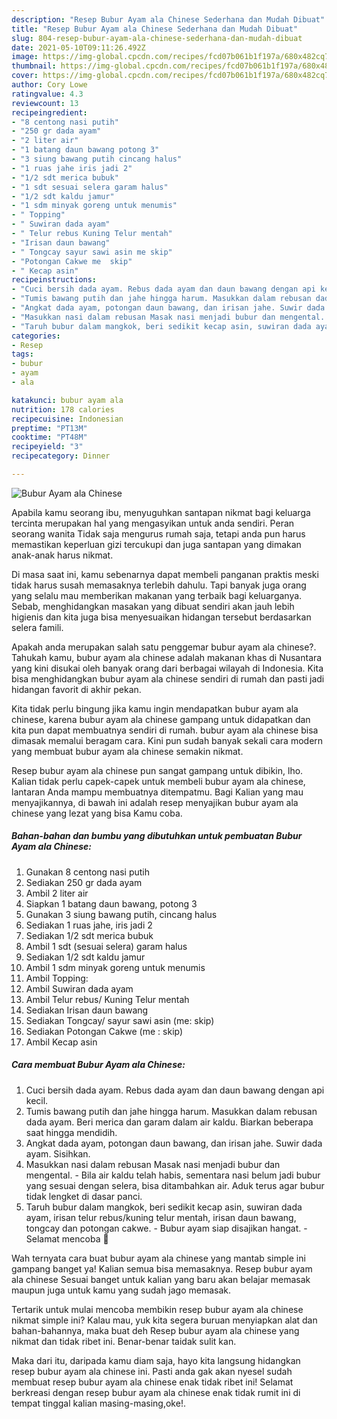 ```yaml
---
description: "Resep Bubur Ayam ala Chinese Sederhana dan Mudah Dibuat"
title: "Resep Bubur Ayam ala Chinese Sederhana dan Mudah Dibuat"
slug: 804-resep-bubur-ayam-ala-chinese-sederhana-dan-mudah-dibuat
date: 2021-05-10T09:11:26.492Z
image: https://img-global.cpcdn.com/recipes/fcd07b061b1f197a/680x482cq70/bubur-ayam-ala-chinese-foto-resep-utama.jpg
thumbnail: https://img-global.cpcdn.com/recipes/fcd07b061b1f197a/680x482cq70/bubur-ayam-ala-chinese-foto-resep-utama.jpg
cover: https://img-global.cpcdn.com/recipes/fcd07b061b1f197a/680x482cq70/bubur-ayam-ala-chinese-foto-resep-utama.jpg
author: Cory Lowe
ratingvalue: 4.3
reviewcount: 13
recipeingredient:
- "8 centong nasi putih"
- "250 gr dada ayam"
- "2 liter air"
- "1 batang daun bawang potong 3"
- "3 siung bawang putih cincang halus"
- "1 ruas jahe iris jadi 2"
- "1/2 sdt merica bubuk"
- "1 sdt sesuai selera garam halus"
- "1/2 sdt kaldu jamur"
- "1 sdm minyak goreng untuk menumis"
- " Topping"
- " Suwiran dada ayam"
- " Telur rebus Kuning Telur mentah"
- "Irisan daun bawang"
- " Tongcay sayur sawi asin me skip"
- "Potongan Cakwe me  skip"
- " Kecap asin"
recipeinstructions:
- "Cuci bersih dada ayam. Rebus dada ayam dan daun bawang dengan api kecil."
- "Tumis bawang putih dan jahe hingga harum. Masukkan dalam rebusan dada ayam. Beri merica dan garam dalam air kaldu. Biarkan beberapa saat hingga mendidih."
- "Angkat dada ayam, potongan daun bawang, dan irisan jahe. Suwir dada ayam. Sisihkan."
- "Masukkan nasi dalam rebusan Masak nasi menjadi bubur dan mengental. Bila air kaldu telah habis, sementara nasi belum jadi bubur yang sesuai dengan selera, bisa ditambahkan air. Aduk terus agar bubur tidak lengket di dasar panci."
- "Taruh bubur dalam mangkok, beri sedikit kecap asin, suwiran dada ayam, irisan telur rebus/kuning telur mentah, irisan daun bawang, tongcay dan potongan cakwe. Bubur ayam siap disajikan hangat. Selamat mencoba 💐"
categories:
- Resep
tags:
- bubur
- ayam
- ala

katakunci: bubur ayam ala 
nutrition: 178 calories
recipecuisine: Indonesian
preptime: "PT13M"
cooktime: "PT48M"
recipeyield: "3"
recipecategory: Dinner

---
```



![Bubur Ayam ala Chinese](https://img-global.cpcdn.com/recipes/fcd07b061b1f197a/680x482cq70/bubur-ayam-ala-chinese-foto-resep-utama.jpg)

Apabila kamu seorang ibu, menyuguhkan santapan nikmat bagi keluarga tercinta merupakan hal yang mengasyikan untuk anda sendiri. Peran seorang  wanita Tidak saja mengurus rumah saja, tetapi anda pun harus memastikan keperluan gizi tercukupi dan juga santapan yang dimakan anak-anak harus nikmat.

Di masa  saat ini, kamu sebenarnya dapat membeli panganan praktis meski tidak harus susah memasaknya terlebih dahulu. Tapi banyak juga orang yang selalu mau memberikan makanan yang terbaik bagi keluarganya. Sebab, menghidangkan masakan yang dibuat sendiri akan jauh lebih higienis dan kita juga bisa menyesuaikan hidangan tersebut berdasarkan selera famili. 



Apakah anda merupakan salah satu penggemar bubur ayam ala chinese?. Tahukah kamu, bubur ayam ala chinese adalah makanan khas di Nusantara yang kini disukai oleh banyak orang dari berbagai wilayah di Indonesia. Kita bisa menghidangkan bubur ayam ala chinese sendiri di rumah dan pasti jadi hidangan favorit di akhir pekan.

Kita tidak perlu bingung jika kamu ingin mendapatkan bubur ayam ala chinese, karena bubur ayam ala chinese gampang untuk didapatkan dan kita pun dapat membuatnya sendiri di rumah. bubur ayam ala chinese bisa dimasak memalui beragam cara. Kini pun sudah banyak sekali cara modern yang membuat bubur ayam ala chinese semakin nikmat.

Resep bubur ayam ala chinese pun sangat gampang untuk dibikin, lho. Kalian tidak perlu capek-capek untuk membeli bubur ayam ala chinese, lantaran Anda mampu membuatnya ditempatmu. Bagi Kalian yang mau menyajikannya, di bawah ini adalah resep menyajikan bubur ayam ala chinese yang lezat yang bisa Kamu coba.

<!--inarticleads1-->

##### Bahan-bahan dan bumbu yang dibutuhkan untuk pembuatan Bubur Ayam ala Chinese:

1. Gunakan 8 centong nasi putih
1. Sediakan 250 gr dada ayam
1. Ambil 2 liter air
1. Siapkan 1 batang daun bawang, potong 3
1. Gunakan 3 siung bawang putih, cincang halus
1. Sediakan 1 ruas jahe, iris jadi 2
1. Sediakan 1/2 sdt merica bubuk
1. Ambil 1 sdt (sesuai selera) garam halus
1. Sediakan 1/2 sdt kaldu jamur
1. Ambil 1 sdm minyak goreng untuk menumis
1. Ambil  Topping:
1. Ambil  Suwiran dada ayam
1. Ambil  Telur rebus/ Kuning Telur mentah
1. Sediakan Irisan daun bawang
1. Sediakan  Tongcay/ sayur sawi asin (me: skip)
1. Sediakan Potongan Cakwe (me : skip)
1. Ambil  Kecap asin




<!--inarticleads2-->

##### Cara membuat Bubur Ayam ala Chinese:

1. Cuci bersih dada ayam. Rebus dada ayam dan daun bawang dengan api kecil.
1. Tumis bawang putih dan jahe hingga harum. Masukkan dalam rebusan dada ayam. Beri merica dan garam dalam air kaldu. Biarkan beberapa saat hingga mendidih.
1. Angkat dada ayam, potongan daun bawang, dan irisan jahe. Suwir dada ayam. Sisihkan.
1. Masukkan nasi dalam rebusan Masak nasi menjadi bubur dan mengental. - Bila air kaldu telah habis, sementara nasi belum jadi bubur yang sesuai dengan selera, bisa ditambahkan air. Aduk terus agar bubur tidak lengket di dasar panci.
1. Taruh bubur dalam mangkok, beri sedikit kecap asin, suwiran dada ayam, irisan telur rebus/kuning telur mentah, irisan daun bawang, tongcay dan potongan cakwe. - Bubur ayam siap disajikan hangat. - Selamat mencoba 💐




Wah ternyata cara buat bubur ayam ala chinese yang mantab simple ini gampang banget ya! Kalian semua bisa memasaknya. Resep bubur ayam ala chinese Sesuai banget untuk kalian yang baru akan belajar memasak maupun juga untuk kamu yang sudah jago memasak.

Tertarik untuk mulai mencoba membikin resep bubur ayam ala chinese nikmat simple ini? Kalau mau, yuk kita segera buruan menyiapkan alat dan bahan-bahannya, maka buat deh Resep bubur ayam ala chinese yang nikmat dan tidak ribet ini. Benar-benar taidak sulit kan. 

Maka dari itu, daripada kamu diam saja, hayo kita langsung hidangkan resep bubur ayam ala chinese ini. Pasti anda gak akan nyesel sudah membuat resep bubur ayam ala chinese enak tidak ribet ini! Selamat berkreasi dengan resep bubur ayam ala chinese enak tidak rumit ini di tempat tinggal kalian masing-masing,oke!.

